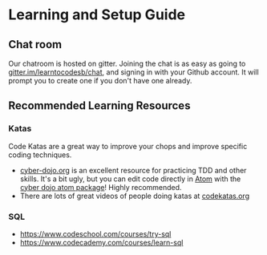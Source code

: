 # Learning and Setup Guide
## Chat room
Our chatroom is hosted on gitter. Joining the chat is as easy as going to [gitter.im/learntocodesb/chat](https://gitter.im/learntocodesb/chat), and signing in with your Github account. It will prompt you to create one if you don't have one already.


## Recommended Learning Resources

### Katas

Code Katas are a great way to improve your chops and improve specific coding techniques.

- [cyber-dojo.org](http://cyber-dojo.org/) is an excellent resource for practicing TDD and other skills. It's a bit ugly, but you can edit code directly in [Atom](https://atom.io/) with the [cyber dojo atom package](https://atom.io/packages/cyber-dojo)! Highly recommended.
- There are lots of great videos of people doing katas at [codekatas.org](http://www.codekatas.org/)

### SQL
- https://www.codeschool.com/courses/try-sql
- https://www.codecademy.com/courses/learn-sql
